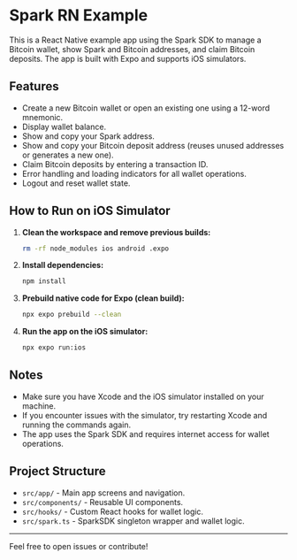 # Spark RN Example

This is a React Native example app using the Spark SDK to manage a Bitcoin wallet, show Spark and Bitcoin addresses, and claim Bitcoin deposits. The app is built with Expo and supports iOS simulators.

## Features

- Create a new Bitcoin wallet or open an existing one using a 12-word mnemonic.
- Display wallet balance.
- Show and copy your Spark address.
- Show and copy your Bitcoin deposit address (reuses unused addresses or generates a new one).
- Claim Bitcoin deposits by entering a transaction ID.
- Error handling and loading indicators for all wallet operations.
- Logout and reset wallet state.

## How to Run on iOS Simulator

1. **Clean the workspace and remove previous builds:**
    ```sh
    rm -rf node_modules ios android .expo
    ```

2. **Install dependencies:**
    ```sh
    npm install
    ```

3. **Prebuild native code for Expo (clean build):**
    ```sh
    npx expo prebuild --clean
    ```

4. **Run the app on the iOS simulator:**
    ```sh
    npx expo run:ios
    ```

## Notes

- Make sure you have Xcode and the iOS simulator installed on your machine.
- If you encounter issues with the simulator, try restarting Xcode and running the commands again.
- The app uses the Spark SDK and requires internet access for wallet operations.

## Project Structure

- `src/app/` - Main app screens and navigation.
- `src/components/` - Reusable UI components.
- `src/hooks/` - Custom React hooks for wallet logic.
- `src/spark.ts` - SparkSDK singleton wrapper and wallet logic.

---

Feel free to open issues or contribute!
